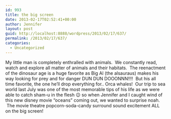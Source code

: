 ```yaml
---
id: 993
title: the big screen
date: 2013-02-17T02:52:41+00:00
author: Jennifer
layout: post
guid: http://localhost:8888/wordpress/2013/02/17/637/
permalink: /2013/02/17/637/
categories:
  - Uncategorized
---
```

My little man is completely enthralled with animals. &nbsp;We constantly read, watch and explore all matter of animals and their habitats. &nbsp;The reenactment of the dinosaur age is a huge favorite as Big Al (the alsauraus) makes his way looking for prey and for danger DUN DUN DOOONNN!!!! &nbsp;But his all time favorite, the one he&#8217;ll drop everything for.. Orca whales! &nbsp;Our trip to sea world last July was one of the most memorable tips of his life as we were able to catch sham-u in the flesh 😉 so when Jennifer and I caught wind of this new disney movie &#8220;oceans&#8221; coming out, we wanted to surprise noah. &nbsp;The movie theatre popcorn-soda-candy surround sound excitement ALL on the big screen!  
<span style="letter-spacing: normal; ">&nbsp;</span>